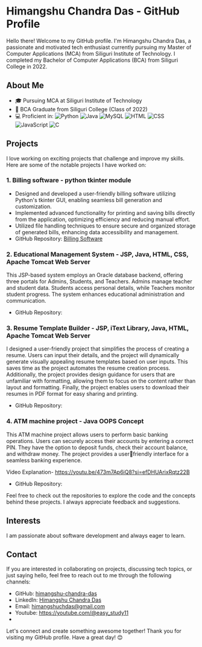 # Himangshu Chandra Das - GitHub Profile

Hello there! Welcome to my GitHub profile. I'm Himangshu Chandra Das, a passionate and motivated tech enthusiast currently pursuing my Master of Computer Applications (MCA) from Siliguri Institute of Technology. I completed my Bachelor of Computer Applications (BCA) from Siliguri College in 2022.

## About Me

- 🎓 Pursuing MCA at Siliguri Institute of Technology
- 🏫 BCA Graduate from Siliguri College (Class of 2022)
- 💻 Proficient in:
  ![Python](https://img.shields.io/badge/Python-3776AB?logo=python&logoColor=white)
  ![Java](https://img.shields.io/badge/Java-007396?logo=java&logoColor=white)
  ![MySQL](https://img.shields.io/badge/MySQL-4479A1?logo=mysql&logoColor=white)
  ![HTML](https://img.shields.io/badge/HTML-E34F26?logo=html5&logoColor=white)
  ![CSS](https://img.shields.io/badge/CSS-1572B6?logo=css3&logoColor=white)
  ![JavaScript](https://img.shields.io/badge/JavaScript-F7DF1E?logo=javascript&logoColor=black)
  ![C](https://img.shields.io/badge/C-A8B9CC?logo=c&logoColor=black)

## Projects

I love working on exciting projects that challenge and improve my skills. Here are some of the notable projects I have worked on:

### 1. Billing software - python tkinter module

- Designed and developed a user-friendly billing software utilizing Python's tkinter GUI, enabling seamless bill generation and customization.
- Implemented advanced functionality for printing and saving bills directly from the application, optimizing efficiency and reducing manual effort.
- Utilized file handling techniques to ensure secure and organized storage of generated bills, enhancing data accessibility and management.
- GitHub Repository: [Billing Software](https://github.com/himangshu291/Billing_Software)

### 2. Educational Management System - JSP, Java, HTML, CSS, Apache Tomcat Web Server
            
This JSP-based system employs an Oracle database backend, offering three portals for
Admins, Students, and Teachers. Admins manage teacher and student data. Students
access personal details, while Teachers monitor student progress. The system enhances
educational administration and communication.

- GitHub Repository:

### 3. Resume Template Builder - JSP, iText Library, Java, HTML, Apache Tomcat Web Server

I designed a user-friendly project that simplifies the process of creating a resume. Users
can input their details, and the project will dynamically generate visually appealing
resume templates based on user inputs. This saves time as the project automates the
resume creation process. Additionally, the project provides design guidance for users that
are unfamiliar with formatting, allowing them to focus on the content rather than layout
and formatting. Finally, the project enables users to download their resumes in PDF
format for easy sharing and printing.

- GitHub Repository:

### 4. ATM machine project - Java OOPS Concept
            
This ATM machine project allows users to perform basic banking operations. Users can
securely access their accounts by entering a correct PIN. They have the option to deposit
funds, check their account balance, and withdraw money. The project provides a userfriendly interface for a seamless banking experience.

Video Explanation- https://youtu.be/473m7Ap6iQ8?si=efDHUArixRqtz22B

- GitHub Repository:

Feel free to check out the repositories to explore the code and the concepts behind these projects. I always appreciate feedback and suggestions.

## Interests

I am passionate about software development and always eager to learn.

## Contact

If you are interested in collaborating on projects, discussing tech topics, or just saying hello, feel free to reach out to me through the following channels:

- GitHub: [himangshu-chandra-das]([https://github.com/himangshu-chandra-das](https://github.com/himangshu291))
- LinkedIn: [Himangshu Chandra Das]([https://www.linkedin.com/in/your-linkedin-url/](https://www.linkedin.com/in/himangshu-chandra-das-0342211a4/))
- Email: himangshuchdas@gmail.com
- Youtube: https://youtube.com/@easy_study11
- 
Let's connect and create something awesome together! Thank you for visiting my GitHub profile. Have a great day! 😊
